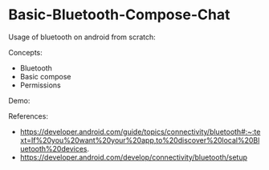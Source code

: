 # Basic-Bluetooth-Compose-Chat

Usage of bluetooth on android from scratch:

Concepts:
- Bluetooth
- Basic compose
- Permissions

Demo:

References:
- https://developer.android.com/guide/topics/connectivity/bluetooth#:~:text=If%20you%20want%20your%20app,to%20discover%20local%20Bluetooth%20devices.
- https://developer.android.com/develop/connectivity/bluetooth/setup
